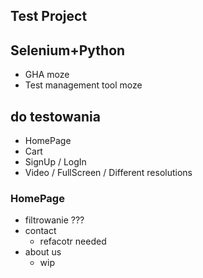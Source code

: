 ## Test Project

## Selenium+Python

- GHA moze
- Test management tool moze

## do testowania
- HomePage
- Cart
- SignUp / LogIn
- Video / FullScreen / Different resolutions

### HomePage
- filtrowanie ???
- contact
    - refacotr needed
- about us
    - wip